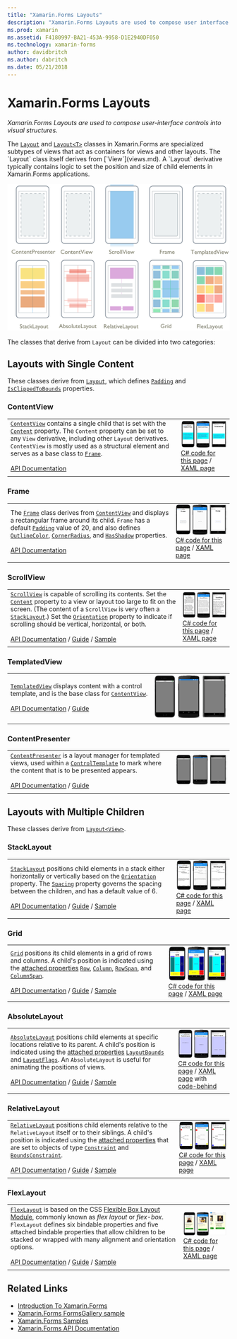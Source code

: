```yaml
---
title: "Xamarin.Forms Layouts"
description: "Xamarin.Forms Layouts are used to compose user interface controls into visual structures. This article lists the layouts included in Xamarin.Forms."
ms.prod: xamarin
ms.assetid: F4180997-BA21-453A-9958-D1E2940DF050
ms.technology: xamarin-forms
author: davidbritch
ms.author: dabritch
ms.date: 05/21/2018
---
```


# Xamarin.Forms Layouts

_Xamarin.Forms Layouts are used to compose user-interface controls into visual structures._

The [`Layout`](xref:Xamarin.Forms.Layout) and [`Layout<T>`](xref:Xamarin.Forms.Layout`1) classes in Xamarin.Forms are specialized subtypes of views that act as containers for views and other layouts. The `Layout` class itself derives from [`View`](views.md). A `Layout` derivative typically contains logic to set the position and size of child elements in Xamarin.Forms applications.

[![Xamarin.Forms Layout Types](layouts-images/layouts-sml.png "Xamarin.Forms Layout Types")](layouts-images/layouts.png#lightbox "Xamarin.Forms Layout Types")

The classes that derive from `Layout` can be divided into two categories:

## Layouts with Single Content

These classes derive from [`Layout`](xref:Xamarin.Forms.Layout), which defines [`Padding`](xref:Xamarin.Forms.Layout.Padding) and [`IsClippedToBounds`](xref:Xamarin.Forms.Layout.IsClippedToBounds) properties.

<a name="contentView" />

### ContentView

|     |     |
| --- | --- |
| [`ContentView`](xref:Xamarin.Forms.ContentView) contains a single child that is set with the [`Content`](xref:Xamarin.Forms.ContentView.Content) property. The `Content` property can be set to any `View` derivative, including other `Layout` derivatives. `ContentView` is mostly used as a structural element and serves as a base class to [`Frame`](#frame).<br /><br />[API Documentation](xref:Xamarin.Forms.ContentView) | [![ContentView Example](layouts-images/ContentView.png "ContentView Example")](layouts-images/ContentView-Large.png#lightbox "ContentView Example")<br />[C# code for this page](https://github.com/xamarin/xamarin-forms-samples/blob/master/FormsGallery/FormsGallery/FormsGallery/CodeExamples/ContentViewDemoPage.cs) / [XAML page](https://github.com/xamarin/xamarin-forms-samples/blob/master/FormsGallery/FormsGallery/FormsGallery/XamlExamples/ContentViewDemoPage.xaml) |
|     |     |

<a named="frame" />

### Frame

|     |     |
| --- | --- |
| The [`Frame`](xref:Xamarin.Forms.Frame) class derives from [`ContentView`](#contentView) and displays a rectangular frame around its child. `Frame` has a default [`Padding`](xref:Xamarin.Forms.Layout.Padding) value of 20, and also defines [`OutlineColor`](xref:Xamarin.Forms.Frame.OutlineColor), [`CornerRadius`](xref:Xamarin.Forms.Frame.CornerRadius), and [`HasShadow`](xref:Xamarin.Forms.Frame.HasShadow) properties.<br /><br />[API Documentation](xref:Xamarin.Forms.Frame) | [![Frame Example](layouts-images/Frame.png "Frame Example")](layouts-images/Frame-Large.png#lightbox "Frame Example")<br />[C# code for this page](https://github.com/xamarin/xamarin-forms-samples/blob/master/FormsGallery/FormsGallery/FormsGallery/CodeExamples/FrameDemoPage.cs) / [XAML page](https://github.com/xamarin/xamarin-forms-samples/blob/master/FormsGallery/FormsGallery/FormsGallery/XamlExamples/FrameDemoPage.xaml) |
|     |     |

<a name="scrollView" />

### ScrollView

|     |     |
| --- | --- |
| [`ScrollView`](xref:Xamarin.Forms.ScrollView) is capable of scrolling its contents. Set the [`Content`](xref:Xamarin.Forms.ScrollView.Content) property to a view or layout too large to fit on the screen. (The content of a `ScrollView` is very often a [`StackLayout`](#stackLayout).) Set the [`Orientation`](xref:Xamarin.Forms.ScrollView.Orientation) property to indicate if scrolling should be vertical, horizontal, or both.<br /><br />[API Documentation](xref:Xamarin.Forms.ScrollView) / [Guide](~/xamarin-forms/user-interface/layouts/scroll-view.md) / [Sample](https://developer.xamarin.com/samples/xamarin-forms/UserInterface/Layout/) | [![ScrollView Example](layouts-images/ScrollView.png "ScrollView Example")](layouts-images/ScrollView-Large.png#lightbox "ScrollView Example")<br />[C# code for this page](https://github.com/xamarin/xamarin-forms-samples/blob/master/FormsGallery/FormsGallery/FormsGallery/CodeExamples/ScrollViewDemoPage.cs) / [XAML page](https://github.com/xamarin/xamarin-forms-samples/blob/master/FormsGallery/FormsGallery/FormsGallery/XamlExamples/ScrollViewDemoPage.xaml) |
|     |     |

### TemplatedView

|     |     |
| --- | --- |
| [`TemplatedView`](xref:Xamarin.Forms.TemplatedView) displays content with a control template, and is the base class for [`ContentView`](#contentView).<br /><br />[API Documentation](xref:Xamarin.Forms.TemplatedView) / [Guide](~/xamarin-forms/app-fundamentals/templates/control-templates/index.md) | [![TemplatedView Example](layouts-images/TemplatedView.png "TemplatedView Example")](layouts-images/TemplatedView.png#lightbox "TemplatedView Example") |
|     |     |

### ContentPresenter

|     |     |
| --- | --- |
| [`ContentPresenter`](xref:Xamarin.Forms.ContentPresenter) is a layout manager for templated views, used within a [`ControlTemplate`](xref:Xamarin.Forms.ControlTemplate) to mark where the content that is to be presented appears.<br /><br />[API Documentation](xref:Xamarin.Forms.ContentPresenter) / [Guide](~/xamarin-forms/app-fundamentals/templates/control-templates/index.md) | [![ContentPresenter Example](layouts-images/ContentPresenter.png "ContentPresenter Example")](layouts-images/ContentPresenter.png#lightbox "ContentPresenter Example") |
|     |     |

## Layouts with Multiple Children

These classes derive from [`Layout<View>`](xref:Xamarin.Forms.Layout`1).

<a name="stackLayout" />

### StackLayout

|     |     |
| --- | --- |
| [`StackLayout`](xref:Xamarin.Forms.StackLayout) positions child elements in a stack either horizontally or vertically based on the [`Orientation`](xref:Xamarin.Forms.StackLayout.Orientation) property. The [`Spacing`](xref:Xamarin.Forms.StackLayout.Spacing) property governs the spacing between the children, and has a default value of 6.<br /><br />[API Documentation](xref:Xamarin.Forms.StackLayout) / [Guide](~/xamarin-forms/user-interface/layouts/stack-layout.md) / [Sample](https://developer.xamarin.com/samples/xamarin-forms/UserInterface/Layout/)| [![StackLayout Example](layouts-images/StackLayout.png "StackLayout Example")](layouts-images/StackLayout-Large.png#lightbox "StackLayout Example")<br />[C# code for this page](https://github.com/xamarin/xamarin-forms-samples/blob/master/FormsGallery/FormsGallery/FormsGallery/CodeExamples/StackLayoutDemoPage.cs) / [XAML page](https://github.com/xamarin/xamarin-forms-samples/blob/master/FormsGallery/FormsGallery/FormsGallery/XamlExamples/StackLayoutDemoPage.xaml) |
|     |     |

<a name="grid" />

### Grid

|     |     |
| --- | --- |
| [`Grid`](xref:Xamarin.Forms.Grid) positions its child elements in a grid of rows and columns. A child's position is indicated using the [attached properties](~/xamarin-forms/xaml/attached-properties.md) [`Row`](xref:Xamarin.Forms.Grid.RowProperty), [`Column`](xref:Xamarin.Forms.Grid.ColumnProperty), [`RowSpan`](xref:Xamarin.Forms.Grid.RowSpanProperty), and [`ColumnSpan`](xref:Xamarin.Forms.Grid.ColumnSpanProperty).<br /><br />[API Documentation](xref:Xamarin.Forms.Grid) / [Guide](~/xamarin-forms/user-interface/layouts/grid.md) / [Sample](https://developer.xamarin.com/samples/xamarin-forms/UserInterface/Layout/) | [![Grid Example](layouts-images/Grid.png "Grid Example")](layouts-images/Grid-Large.png#lightbox "Grid Example")<br />[C# code for this page](https://github.com/xamarin/xamarin-forms-samples/blob/master/FormsGallery/FormsGallery/FormsGallery/CodeExamples/GridDemoPage.cs) / [XAML page](https://github.com/xamarin/xamarin-forms-samples/blob/master/FormsGallery/FormsGallery/FormsGallery/XamlExamples/GridDemoPage.xaml) |
|     |     |

### AbsoluteLayout

|     |     |
| --- | --- |
| [`AbsoluteLayout`](xref:Xamarin.Forms.AbsoluteLayout) positions child elements at specific locations relative to its parent. A child's position is indicated using the [attached properties](~/xamarin-forms/xaml/attached-properties.md) [`LayoutBounds`](xref:Xamarin.Forms.AbsoluteLayout.LayoutBoundsProperty) and [`LayoutFlags`](xref:Xamarin.Forms.AbsoluteLayout.LayoutFlagsProperty). An `AbsoluteLayout` is useful for animating the positions of views.<br /><br />[API Documentation](xref:Xamarin.Forms.AbsoluteLayout) / [Guide](~/xamarin-forms/user-interface/layouts/absolute-layout.md) / [Sample](https://developer.xamarin.com/samples/xamarin-forms/UserInterface/Layout/) | [![AbsoluteLayout Example](layouts-images/AbsoluteLayout.png "AbsoluteLayout Example")](layouts-images/AbsoluteLayout-Large.png#lightbox "AbsoluteLayout Example")<br />[C# code for this page](https://github.com/xamarin/xamarin-forms-samples/blob/master/FormsGallery/FormsGallery/FormsGallery/CodeExamples/AbsoluteLayoutdDemoPage.cs) / [XAML page](https://github.com/xamarin/xamarin-forms-samples/blob/master/FormsGallery/FormsGallery/FormsGallery/XamlExamples/AbsoluteLayoutDemoPage.xaml) with [code-behind](https://github.com/xamarin/xamarin-forms-samples/blob/master/FormsGallery/FormsGallery/FormsGallery/XamlExamples/AbsoluteLayoutDemoPage.xaml.cs) |
|     |     |

### RelativeLayout

|     |     |
| --- | --- |
| [`RelativeLayout`](xref:Xamarin.Forms.RelativeLayout) positions child elements relative to the `RelativeLayout` itself or to their siblings. A child's position is indicated using the [attached properties](~/xamarin-forms/xaml/attached-properties.md) that are set to objects of type [`Constraint`](xref:Xamarin.Forms.Constraint) and [`BoundsConstraint`](xref:Xamarin.Forms.Constraint).<br /><br />[API Documentation](xref:Xamarin.Forms.RelativeLayout) / [Guide](~/xamarin-forms/user-interface/layouts/relative-layout.md) / [Sample](https://developer.xamarin.com/samples/xamarin-forms/UserInterface/Layout/) | [![RelativeLayout Example](layouts-images/RelativeLayout.png "RelativeLayout Example")](layouts-images/RelativeLayout-Large.png#lightbox "RelativeLayout Example")<br />[C# code for this page](https://github.com/xamarin/xamarin-forms-samples/blob/master/FormsGallery/FormsGallery/FormsGallery/CodeExamples/RelativeLayoutDemoPage.cs) / [XAML page](https://github.com/xamarin/xamarin-forms-samples/blob/master/FormsGallery/FormsGallery/FormsGallery/XamlExamples/RelativeLayoutDemoPage.xaml) |
|     |     |

### FlexLayout

|     |     |
| --- | --- |
| [`FlexLayout`](xref:Xamarin.Forms.FlexLayout) is based on the CSS [Flexible Box Layout Module](http://www.w3.org/TR/css-flexbox-1/), commonly known as _flex layout_ or _flex-box_. `FlexLayout` defines six bindable properties and five attached bindable properties that allow children to be stacked or wrapped with many alignment and orientation options.<br /><br />[API Documentation](xref:Xamarin.Forms.FlexLayout) / [Guide](~/xamarin-forms/user-interface/layouts/flex-layout.md) / [Sample](https://developer.xamarin.com/samples/xamarin-forms/UserInterface/FlexLayoutDemos/) | [![FlexLayout Example](layouts-images/FlexLayout.png "FlexLayout Example")](layouts-images/FlexLayout-Large.png#lightbox "FlexLayout Example")<br />[C# code for this page](https://github.com/xamarin/xamarin-forms-samples/blob/master/FormsGallery/FormsGallery/FormsGallery/CodeExamples/FlexLayoutDemoPage.cs) / [XAML page](https://github.com/xamarin/xamarin-forms-samples/blob/master/FormsGallery/FormsGallery/FormsGallery/XamlExamples/FlexLayoutDemoPage.xaml) |
|     |     |

## Related Links

- [Introduction To Xamarin.Forms](~/xamarin-forms/get-started/introduction-to-xamarin-forms.md)
- [Xamarin.Forms FormsGallery sample](https://developer.xamarin.com/samples/FormsGallery/)
- [Xamarin.Forms Samples](https://developer.xamarin.com/samples/xamarin-forms/all/)
- [Xamarin.Forms API Documentation](https://docs.microsoft.com/dotnet/api/xamarin.forms?view=xamarin-forms)
